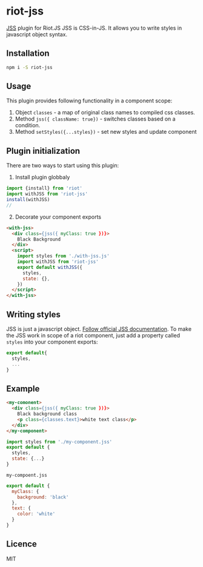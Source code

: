 # riot-jss
[JSS](https://cssinjs.org/) plugin for Riot.JS
JSS is CSS-in-JS. It allows you to write styles in javascript object syntax.

## Installation

```bash
npm i -S riot-jss
```


## Usage
This plugin provides following functionality in a component scope:
1. Object `classes` - a map of original class names to compiled css classes. 
2. Method `jss({ className: true})` - switches classes based on a condition.
3. Method `setStyles({...styles})` - set new styles and update component

## Plugin initialization
There are two ways to start using this plugin:

1. Install plugin globbaly
```javascript
import {install} from 'riot'
import withJSS from 'riot-jss'
install(withJSS)
//
```
2. Decorate your component exports
```html
<with-jss>
  <div class={jss({ myClass: true })}>
    Black Background
  </div>
  <script>
    import styles from './with-jss.js'
    import withJSS from 'riot-jss'
    export default withJSS({
      styles,
      state: {},
    })
  </script>
</with-jss>
``` 

## Writing styles
JSS is just a javascript object. [Follow official JSS documentation](https://cssinjs.org/jss-syntax).
To make the JSS work in scope of a riot component, just add a property called `styles` into your component exports:
```javascript
export default{
  styles,
  ...
}
```

## Example

```html
<my-comonent>
  <div class={jss({ myClass: true })}>
    Black background class
    <p class={classes.text}>white text class</p>
  </div>
</my-component>
```
```javascript
import styles from './my-component.jss'
export default {
  styles,
  state: {...}
}
```
`my-compoent.jss` 
```javascript
export default {
  myClass: {
    background: 'black'
  },
  text: {
    color: 'white'
  }
}
```

## Licence
MIT




